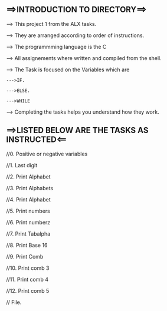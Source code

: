 ==>INTRODUCTION TO DIRECTORY==>
------
--> This project 1 from the ALX tasks.

--> They are arranged according to order of instructions.

--> The programmming language is the C

--> All assignements where written and compiled from the shell.

--> The Task is focused on the Variables which are

	--->IF.

	--->ELSE.

	--->WHILE

--> Completing the tasks helps you understand how they work.

==>LISTED BELOW ARE THE TASKS AS INSTRUCTED<==
------

//0. Positive or negative variables

//1. Last digit

//2. Print Alphabet

//3. Print Alphabets

//4. Print Alphabet

//5. Print numbers

//6. Print numberz

//7. Print Tabalpha

//8. Print Base 16

//9. Print Comb

//10. Print comb 3

//11. Print comb 4

//12. Print comb 5

// File.
